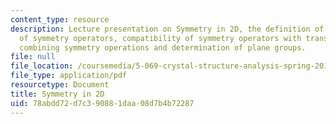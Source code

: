 ```yaml
---
content_type: resource
description: Lecture presentation on Symmetry in 2D, the definition of symmetry, introduction
  of symmetry operators, compatibility of symmetry operators with translation, and
  combining symmetry operations and determination of plane groups.
file: null
file_location: /coursemedia/5-069-crystal-structure-analysis-spring-2010/78abdd72d7c390881daa08d7b4b72287_symm_handout1_re.pdf
file_type: application/pdf
resourcetype: Document
title: Symmetry in 2D
uid: 78abdd72-d7c3-9088-1daa-08d7b4b72287
---
```

